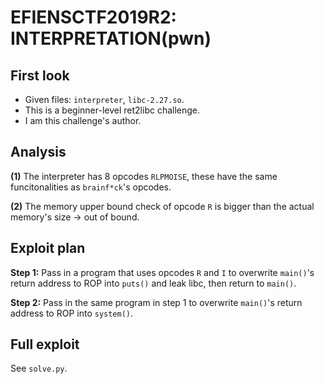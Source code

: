 
# EFIENSCTF2019R2: INTERPRETATION(pwn)
## First look
- Given files: `interpreter`, `libc-2.27.so`.
- This is a beginner-level ret2libc challenge.
- I am this challenge's author.
## Analysis
**(1)** The interpreter has 8 opcodes `RLPMOISE`, these have the same funcitonalities as `brainf*ck`'s opcodes.

**(2)** The memory upper bound check  of opcode `R` is bigger than the actual memory's size -> out of bound.

## Exploit plan
**Step 1:** Pass in a program that uses opcodes `R` and `I`  to overwrite `main()`'s return address to ROP into `puts()` and leak libc, then return to `main()`.

**Step 2:** Pass in the same program in step 1 to overwrite `main()`'s return address to ROP into `system()`.

## Full exploit
See `solve.py`.

